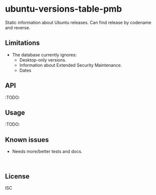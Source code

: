 ﻿
<!--#echo json="package.json" key="name" underline="=" -->
ubuntu-versions-table-pmb
=========================
<!--/#echo -->

<!--#echo json="package.json" key="description" -->
Static information about Ubuntu releases. Can find release by codename and
reverse.
<!--/#echo -->


Limitations
-----------

* The database currently ignores:
  * Desktop-only versions.
  * Information about Extended Security Maintenance.
  * Dates



API
---

:TODO:


Usage
-----

:TODO:


<!--#toc stop="scan" -->



Known issues
------------

* Needs more/better tests and docs.




&nbsp;


License
-------
<!--#echo json="package.json" key=".license" -->
ISC
<!--/#echo -->
